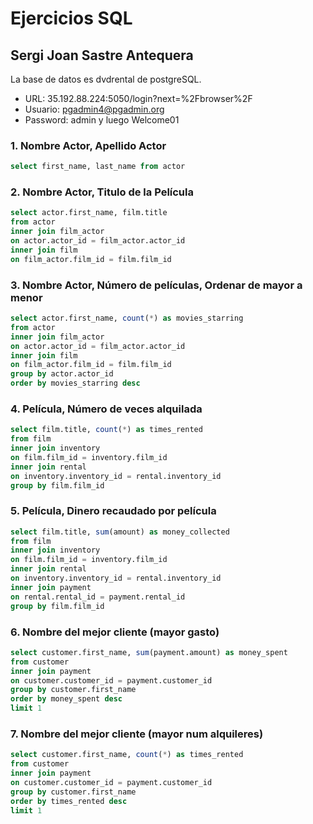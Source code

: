 # Ejercicios SQL

## Sergi Joan Sastre Antequera

La base de datos es dvdrental de postgreSQL. 

- URL: 35.192.88.224:5050/login?next=%2Fbrowser%2F
- Usuario: pgadmin4@pgadmin.org
- Password: admin y luego Welcome01

### 1. Nombre Actor, Apellido Actor

```sql
select first_name, last_name from actor
```

### 2. Nombre Actor, Titulo de la Película

```sql
select actor.first_name, film.title
from actor
inner join film_actor
on actor.actor_id = film_actor.actor_id
inner join film
on film_actor.film_id = film.film_id
```

### 3. Nombre Actor, Número de películas, Ordenar de mayor a menor

```sql
select actor.first_name, count(*) as movies_starring
from actor
inner join film_actor
on actor.actor_id = film_actor.actor_id
inner join film
on film_actor.film_id = film.film_id
group by actor.actor_id
order by movies_starring desc
```

### 4. Película, Número de veces alquilada

```sql
select film.title, count(*) as times_rented
from film
inner join inventory
on film.film_id = inventory.film_id
inner join rental
on inventory.inventory_id = rental.inventory_id
group by film.film_id
```

### 5. Película, Dinero recaudado por película

```sql
select film.title, sum(amount) as money_collected
from film
inner join inventory
on film.film_id = inventory.film_id
inner join rental
on inventory.inventory_id = rental.inventory_id
inner join payment
on rental.rental_id = payment.rental_id
group by film.film_id
```

### 6. Nombre del mejor cliente (mayor gasto)

```sql
select customer.first_name, sum(payment.amount) as money_spent
from customer
inner join payment
on customer.customer_id = payment.customer_id
group by customer.first_name
order by money_spent desc
limit 1
```

### 7. Nombre del mejor cliente (mayor num alquileres)

```sql
select customer.first_name, count(*) as times_rented 
from customer
inner join payment
on customer.customer_id = payment.customer_id
group by customer.first_name
order by times_rented desc
limit 1
```

